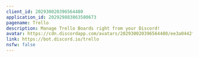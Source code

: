 ```yaml
---
client_id: 202930020396564480
application_id: 202929883863580673
pagename: Trello
description: Manage Trello Boards right from your Discord!
avatar: https://cdn.discordapp.com/avatars/202930020396564480/ee3a0442f46b039e6318218df3f85fcd.png
link: https://bot.discord.io/trello
nsfw: false
---
```

